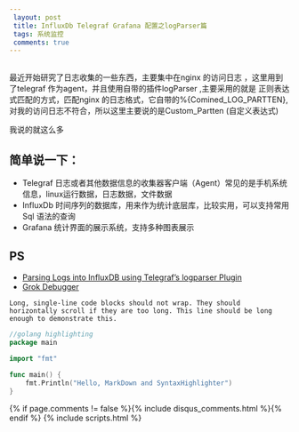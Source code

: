 ```yaml
---
 layout: post
 title: InfluxDb Telegraf Grafana 配置之logParser篇
 tags: 系统监控
 comments: true
---
```

##
最近开始研究了日志收集的一些东西，主要集中在nginx 的访问日志 ，这里用到了telegraf 作为agent，并且使用自带的插件logParser ,主要采用的就是
正则表达式匹配的方式，匹配nginx 的日志格式，它自带的%{Comined_LOG_PARTTEN},对我的访问日志不符合，所以这里主要说的是Custom_Partten (自定义表达式)  

我说的就这么多
## 简单说一下：
* Telegraf 日志或者其他数据信息的收集器客户端（Agent）常见的是手机系统信息，linux运行数据，日志数据，文件数据
* InfluxDb 时间序列的数据库，用来作为统计底层库，比较实用，可以支持常用Sql 语法的查询
* Grafana  统计界面的展示系统，支持多种图表展示
   
## PS
- [Parsing Logs into InfluxDB using Telegraf’s logparser Plugin](https://www.influxdata.com/telegraf-correlate-log-metrics-data-performance-bottlenecks)
- [Grok Debugger](http://grokdebug.herokuapp.com/)
      
```
Long, single-line code blocks should not wrap. They should horizontally scroll if they are too long. This line should be long enough to demonstrate this.
```


```go
//golang highlighting
package main

import "fmt"

func main() {
    fmt.Println("Hello, MarkDown and SyntaxHighlighter")
}
```
{% if page.comments != false %}{% include disqus_comments.html %}{% endif %}
{% include scripts.html %}	 

<!--Text can be **bold**, _italic_, or ~~strikethrough~~.

[Link to another page](another-page).

There should be whitespace between paragraphs.

There should be whitespace between paragraphs. We recommend including a README, or a file with information about your project.

# [](#header-1)Header 1

This is a normal paragraph following a header. GitHub is a code hosting platform for version control and collaboration. It lets you and others work together on projects from anywhere.

## [](#header-2)Header 2

> This is a blockquote following a header.
>
> When something is important enough, you do it even if the odds are not in your favor.

### [](#header-3)Header 3

```js
// Javascript code with syntax highlighting.
var fun = function lang(l) {
  dateformat.i18n = require('./lang/' + l)
  return true;
}
```

```ruby
# Ruby code with syntax highlighting
GitHubPages::Dependencies.gems.each do |gem, version|
  s.add_dependency(gem, "= #{version}")
end
```

#### [](#header-4)Header 4

*   This is an unordered list following a header.
*   This is an unordered list following a header.
*   This is an unordered list following a header.

##### [](#header-5)Header 5

1.  This is an ordered list following a header.
2.  This is an ordered list following a header.
3.  This is an ordered list following a header.

###### [](#header-6)Header 6

| head1        | head two          | three |
|:-------------|:------------------|:------|
| ok           | good swedish fish | nice  |
| out of stock | good and plenty   | nice  |
| ok           | good `oreos`      | hmm   |
| ok           | good `zoute` drop | yumm  |

### There's a horizontal rule below this.

* * *

### Here is an unordered list:

*   Item foo
*   Item bar
*   Item baz
*   Item zip

### And an ordered list:

1.  Item one
1.  Item two
1.  Item three
1.  Item four

### And a nested list:

- level 1 item
  - level 2 item
  - level 2 item
    - level 3 item
    - level 3 item
- level 1 item
  - level 2 item
  - level 2 item
  - level 2 item
- level 1 item
  - level 2 item
  - level 2 item
- level 1 item

### Small image

![](https://assets-cdn.github.com/images/icons/emoji/octocat.png)

### Large image

![](https://guides.github.com/activities/hello-world/branching.png)


### Definition lists can be used with HTML syntax.

<dl>
<dt>Name</dt>
<dd>Godzilla</dd>
<dt>Born</dt>
<dd>1952</dd>
<dt>Birthplace</dt>
<dd>Japan</dd>
<dt>Color</dt>
<dd>Green</dd>
</dl>

```
Long, single-line code blocks should not wrap. They should horizontally scroll if they are too long. This line should be long enough to demonstrate this.
```

```
The final element.
```-->
